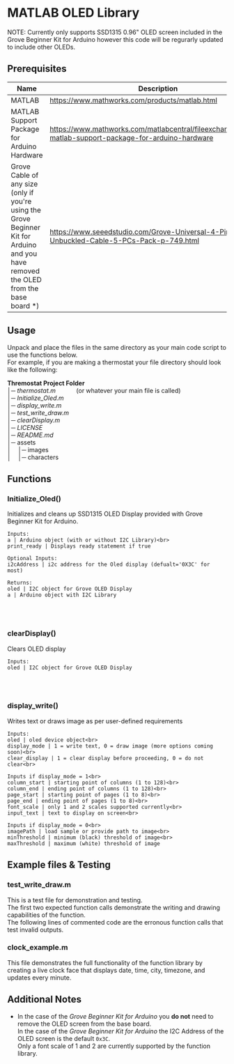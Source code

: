 # MATLAB OLED Library
NOTE: Currently only supports SSD1315 0.96" OLED screen included in the Grove Beginner Kit for Arduino however this code will be regurarly updated to include other OLEDs.
## Prerequisites
| Name | Description |
| ---- | ----------- |
| MATLAB | https://www.mathworks.com/products/matlab.html |
| MATLAB Support Package for Arduino Hardware | https://www.mathworks.com/matlabcentral/fileexchange/47522-matlab-support-package-for-arduino-hardware |
| Grove Cable of any size (only if you're using the Grove Beginner Kit for Arduino and you have removed the OLED from the base board *) | https://www.seeedstudio.com/Grove-Universal-4-Pin-20cm-Unbuckled-Cable-5-PCs-Pack-p-749.html |

## Usage
Unpack and place the files in the same directory as your main code script to use the functions below.<br>
For example, if you are making a thermostat your file directory should look like the following:

**Thremostat Project Folder**<br>
│─ *thermostat.m*&nbsp;&nbsp;&nbsp;&nbsp;&nbsp;&nbsp;&nbsp;&nbsp;&nbsp;&nbsp;&nbsp;&nbsp;(or whatever your main file is called)<br>
│─ *Initialize_Oled.m*<br>
│─ *display_write.m*<br>
│─ *test_write_draw.m*<br>
│─ *clearDisplay.m*<br>
│─ *LICENSE*<br>
│─ *README.md*<br>
│─ assets<br>
│&nbsp;&nbsp;&nbsp;&nbsp;│─ images<br>
│&nbsp;&nbsp;&nbsp;&nbsp;│─ characters<br>

## Functions
### Initialize_Oled()
Initializes and cleans up SSD1315 OLED Display provided with Grove Beginner Kit for Arduino.
```
Inputs:
a | Arduino object (with or without I2C Library)<br>
print_ready | Displays ready statement if true
```
```
Optional Inputs:
i2cAddress | i2c address for the Oled display (defualt='0X3C' for most)
```
```
Returns:
oled | I2C object for Grove OLED Display
a | Arduino object with I2C Library
```
<br><br>
### clearDisplay()
Clears OLED display
```
Inputs:
oled | I2C object for Grove OLED Display
```
<br><br>
### display_write()
Writes text or draws image as per user-defined requirements
```
Inputs:
oled | oled device object<br>
display_mode | 1 = write text, 0 = draw image (more options coming soon)<br>
clear_display | 1 = clear display before proceeding, 0 = do not clear<br>
```
```
Inputs if display_mode = 1<br>
column_start | starting point of columns (1 to 128)<br>
column_end | ending point of columns (1 to 128)<br>
page_start | starting point of pages (1 to 8)<br>
page_end | ending point of pages (1 to 8)<br>
font_scale | only 1 and 2 scales supported currently<br>
input_text | text to display on screen<br>
```
```
Inputs if display_mode = 0<br>
imagePath | load sample or provide path to image<br>
minThreshold | minimum (black) threshold of image<br>
maxThreshold | maximum (white) threshold of image
```
## Example files & Testing
### test_write_draw.m
This is a test file for demonstration and testing.<br>The first two expected function calls demonstrate the writing and drawing capabilities of the function.
<br> The following lines of commented code are the erronous function calls that test invalid outputs.<br>
### clock_example.m
This file demonstrates the full functionality of the function library by creating a live clock face that displays date, time, city, timezone, and updates every minute.
<br>
## Additional Notes
* In the case of the *Grove Beginner Kit for Arduino* you **do not** need to remove the OLED screen from the base board.
<br> In the case of the *Grove Beginner Kit for Arduino* the I2C Address of the OLED screen is the default ```0x3C```.
<br> Only a font scale of 1 and 2 are currently supported by the function library.
<br>
